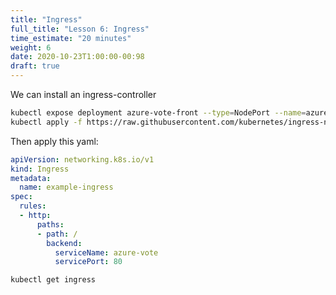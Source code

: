 ```yaml
---
title: "Ingress"
full_title: "Lesson 6: Ingress"
time_estimate: "20 minutes"
weight: 6
date: 2020-10-23T1:00:00-00:98
draft: true
---
```



We can install an ingress-controller
```bash
kubectl expose deployment azure-vote-front --type=NodePort --name=azure-vote
kubectl apply -f https://raw.githubusercontent.com/kubernetes/ingress-nginx/master/deploy/static/provider/kind/deploy.yaml
```

Then apply this yaml:
```yaml
apiVersion: networking.k8s.io/v1
kind: Ingress
metadata:
  name: example-ingress
spec:
  rules:
  - http:
      paths:
      - path: /
        backend:
          serviceName: azure-vote
          servicePort: 80
```

```bash
kubectl get ingress
```